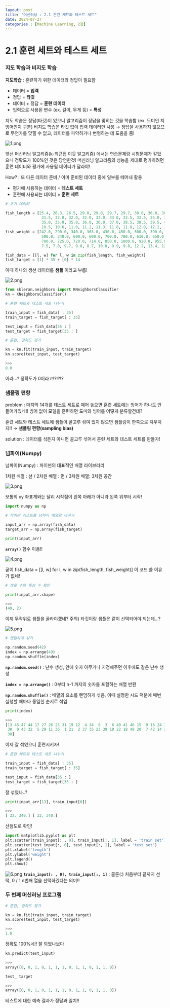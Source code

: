 ```yaml
---
layout: post
title: "머신러닝 : 2.1 훈련 세트와 테스트 세트"
date: 2024-07-27
categories : [Machine Learning, 2장]
---
```

# 2.1 훈련 세트와 테스트 세트

### 지도 학습과 비지도 학습

**지도학습** : 훈련하기 위한 데이터와 정답이 필요함

- 데이터 = **입력**
- 정답 = **타깃**
- 데이터 + 정답 = **훈련 데이터**
- 입력으로 사용된 변수 (ex. 길이, 무게 등)  = **특성**

지도 학습은 정답(타깃)이 있으니 알고리즘이 정답을 맞히는 것을 학습함 (ex. 도미인 지 빙어인지 구분)
비지도 학습은 타깃 없이 입력 데이터만 사용 → 정답을 사용하지 않으므로 무언가를 맞힐 수 없고, 데이터를 파악하거나 변형하는 데 도움을 줌! 

![1.png](/assets/img/posts/ML/ML2.1/1.png)

앞선 머신러닝 알고리즘(k-최근접 이웃 알고리즘) 에서는 연습문제랑 시험문제가 같았으니 정확도가 100%인 것은 당연한것!
머신러닝 알고리즘의 성능을 제대로 평가하려면 훈련 데이터와 평가에 사용될 데이터가 달라야!

How? : 또 다른 데이터 준비 / 이미 준비된 데이터 중에 일부를 떼어내 활용 

- 평가에 사용하는 데이터 = **테스트 세트**
- 훈련에 사용되는 데이터 = **훈련 세트**

 

```python
# 초기 데이터

fish_length = [25.4, 26.3, 26.5, 29.0, 29.0, 29.7, 29.7, 30.0, 30.0, 30.7, 31.0, 31.0,
                31.5, 32.0, 32.0, 32.0, 33.0, 33.0, 33.5, 33.5, 34.0, 34.0, 34.5, 35.0,
                35.0, 35.0, 35.0, 36.0, 36.0, 37.0, 38.5, 38.5, 39.5, 41.0, 41.0, 9.8,
                10.5, 10.6, 11.0, 11.2, 11.3, 11.8, 11.8, 12.0, 12.2, 12.4, 13.0, 14.3, 15.0]
fish_weight = [242.0, 290.0, 340.0, 363.0, 430.0, 450.0, 500.0, 390.0, 450.0, 500.0, 475.0, 500.0,
                500.0, 340.0, 600.0, 600.0, 700.0, 700.0, 610.0, 650.0, 575.0, 685.0, 620.0, 680.0,
                700.0, 725.0, 720.0, 714.0, 850.0, 1000.0, 920.0, 955.0, 925.0, 975.0, 950.0, 6.7,
                7.5, 7.0, 9.7, 9.8, 8.7, 10.0, 9.9, 9.8, 12.2, 13.4, 12.2, 19.7, 19.9]
```

```python
fish_data = [[l, w] for l, w in zip(fish_length, fish_weight)]
fish_target = [1] * 35 + [0] * 14
```

이때 하나의 생선 데이터를 **샘플** 이라고 부름!

![2.png](/assets/img/posts/ML/ML2.1/2.png)

```python
from skleran.neighbors import KNeighborsClassifier
kn = KNeighborsClassifier()
```

```python
# 훈련 세트와 테스트 세트 나누기

train_input = fish_data[ : 35]
train_target = fish_target[ : 35]

test_input = fish_data[35 : ]
test_target = fish_target[35 : ]
```

```python
# 훈련, 정확도 평가

kn = kn.fit(train_input, train_target)
kn.score(test_input, test_target)

>>>
0.0
```

어라…? 정확도가 0이라고!?!?!?

### 샘플링 편향

problem : 마지막 14개를 테스트 세트로 떼어 놓으면 훈련 세트에는 빙어가 하나도 안들어가있네!! 빙어 없이 모델을 훈련하면 도미와 빙어를 어떻게 분류할건데?

훈련 세트와 테스트 세트에 샘플이 골고루 섞여 있지 않으면 샘플링이 한쪽으로 치우치지!! → **샘플링 편향(sampling bias)**

solution : 데이터를 섞든지 아니면 골고루 섞어서 훈련 세트와 테스트 세트를 만들자!

### 넘파이(Numpy)

넘파이(Numpy) : 파이썬의 대표적인 배열 라이브러리

1차원 배열 : 선 / 2차원 배열 : 면 / 3차원 배열: 3차원 공간

![3.png](/assets/img/posts/ML/ML2.1/3.png)

보통의 xy 좌표계와는 달리 시작점이 왼쪽 아래가 아니라 왼쪽 위부터 시작!

```python
import numpy as np
```

```python
# 파이썬 리스트를 넘파이 배열로 바꾸기

input_arr = np.array(fish_data)
target_arr = np.array(fish_target)

print(input_arr)
```

**`array()`** 함수 이용!!

![4.png](/assets/img/posts/ML/ML2.1/4.png)

굳이 fish_data = [[l, w] for l, w in zip(fish_length, fish_weight)] 이 코드 쓸 이유가 없네!

```python
# 샘플 수와 특성 수 확인

print(input_arr.shape)

>>>
(49, 2)
```

이제 무작위로 샘플을 골라야겠네?
주의) 타깃이랑 샘플은 같이 선택되어야 되는데…?

![5.png](/assets/img/posts/ML/ML2.1/5.png)

```python
# 랜덤하게 섞기

np.random.seed(42)
index = np.arrange(49)
np.random.shuffle(index)
```

**`np.random.seed()`** : 난수 생성, 안에 숫자 아무거나 지정해주면 이후에도 같은 난수 생성

**`index = np.arrange()`** : 0부터 n-1 까지의 숫자를 포함하는 배열 반환

**`np.random.shuffle()`** : 배열의 요소를 랜덤하게 섞음, 이때 설정한 시드 덕분에 매번 실행할 때마다 동일한 순서로 섞임

```python
print(index)

>>>
[13 45 47 44 17 27 26 25 31 19 12  4 34  8  3  6 40 41 46 15  9 16 24 33
 30  0 43 32  5 29 11 36  1 21  2 37 35 23 39 10 22 18 48 20  7 42 14 28
 38]
```

이제 잘 섞였으니 훈련시키자!

```python
# 훈련 세트와 테스트 세트 나누기

train_input = fish_data[ : 35]
train_target = fish_target[ : 35]

test_input = fish_data[35 : ]
test_target = fish_target[35 : ]
```

잘 섞였나..?

```python
print(input_arr[13], train_input[0])

>>>
[ 32. 340.] [ 32. 340.]
```

산점도로 확인!

```python
import matplotlib.pyplot as plt
plt.scatter(train_input[: , 0], train_input[:, 1], label = 'train set')
plt.scatter(test_input[:, 0], test_input[:, 1], label = 'test set')
plt.xlabel('length')
plt.ylabel('weight')
plt.legend()
plt.show()
```

![6.png](/assets/img/posts/ML/ML2.1/6.png)
**`train_input[: , 0], train_input[:, 1]`** : 클론(:) 처음부터 끝까지 선택, 0 / 1 n번째 열을 선택하겠다는 의미!! 

### 두 번째 머신러닝 프로그램

```python
# 훈련, 정확도 평가

kn = kn.fit(train_input, train_target)
kn.score(test_input, test_target)

>>>
1.0
```

정확도 100%네!! 잘 되었나보다

```python
kn.predict(test_input)

>>>
array([0, 0, 1, 0, 1, 1, 1, 0, 1, 1, 0, 1, 1, 0])
```

```python
test_ target

>>>
array([0, 0, 1, 0, 1, 1, 1, 0, 1, 1, 0, 1, 1, 0])
```

테스트에 대한 예측 결과가 정답과 일치!!